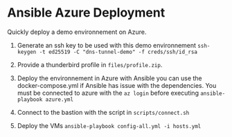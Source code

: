 # Ansible Azure Deployment

Quickly deploy a demo environnement on Azure.

1. Generate an ssh key to be used with this demo environnement `ssh-keygen -t ed25519 -C "dns-tunnel-demo" -f creds/ssh/id_rsa`

2. Provide a thunderbird profile in  `files/profile.zip`.

3. Deploy the environnement in Azure with Ansible you can use the docker-compose.yml if Ansible has issue with the dependencies. You must be connected to azure with the `az login` before executing `ansible-playbook azure.yml`

4. Connect to the bastion with the script in `scripts/connect.sh`

5. Deploy the VMs `ansible-playbook config-all.yml -i hosts.yml`